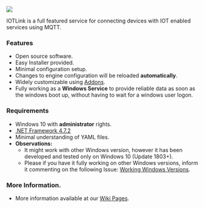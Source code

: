 ![](https://gitlab.com/iotlink/iotlink/raw/develop/Assets/icons/logo_full.png)

IOTLink is a full featured service for connecting devices with IOT enabled services using MQTT. 

### Features

- Open source software.
- Easy Installer provided.
- Minimal configuration setup.
- Changes to engine configuration will be reloaded **automatically**.
- Widely customizable using [Addons](addons).
- Fully working as a **Windows Service** to provide reliable data as soon as the windows boot up, without having to wait for a windows user logon.

### Requirements

- Windows 10 with **administrator** rights.
- [.NET Framework 4.7.2](https://dotnet.microsoft.com/download/dotnet-framework/net472)
- Minimal understanding of YAML files.
- **Observations:**
  - It might work with other Windows version, however it has been developed and tested only on Windows 10 (Update 1803+).
  - Please if you have it fully working on other Windows versions, inform it commenting on the following Issue: [Working Windows Versions](#2).

### More Information.

- More information available at our [Wiki Pages](https://gitlab.com/iotlink/iotlink/wikis/).